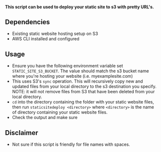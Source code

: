 #### This script can be used to deploy your static site to s3 with pretty URL's.

## Dependencies

* Existing static website hosting setup on S3
* AWS CLI installed and configured

## Usage

* Ensure you have the following environment variable set `STATIC_SITE_S3_BUCKET`. The value should match the s3 bucket name where you're hosting your website (i.e. myexamplesite.com)
* This uses S3's `sync` operation. This will recursively copy new and updated files from your local directory to the s3 destination you specify. NOTE: it will not remove files from S3 that have been deleted from your local directory.
* `cd` into the directory containing the folder with your static website files, then run `staticsitedeploy <directory>` where `<directory>` is the name of directory containing your static website files. 
* Check the output and make sure

## Disclaimer

* Not sure if this script is friendly for file names with spaces.